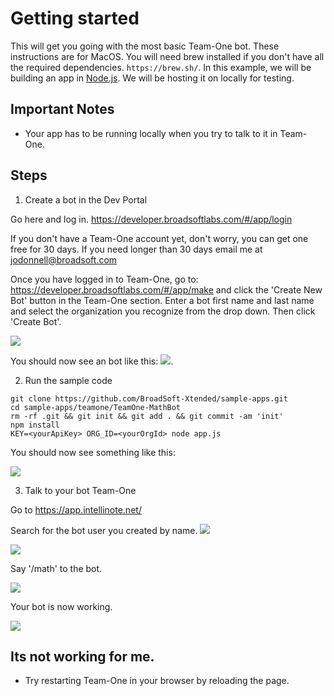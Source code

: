 # Getting started

This will get you going with the most basic Team-One bot. These instructions are for MacOS. You will need brew installed if you don't have all the required dependencies. `https://brew.sh/`. In this example, we will be building an app in [Node.js](https://nodejs.org/en/). We will be hosting it on locally for testing.

## Important Notes

- Your app has to be running locally when you try to talk to it in Team-One.

## Steps

1. Create a bot in the Dev Portal

Go here and log in. https://developer.broadsoftlabs.com/#/app/login

If you don't have a Team-One account yet, don't worry, you can get one free for 30 days. If you need longer than 30 days email me at jodonnell@broadsoft.com

Once you have logged in to Team-One, go to: https://developer.broadsoftlabs.com/#/app/make and click the 'Create New Bot' button in the Team-One section. Enter a bot first name and last name and select the organization you recognize from the drop down. Then click 'Create Bot'.

![](https://puu.sh/ugmiU/38e8f24701.png)

You should now see an bot like this: ![](https://puu.sh/ugmB9/636593da25.png).

2. Run the sample code

```
git clone https://github.com/BroadSoft-Xtended/sample-apps.git
cd sample-apps/teamone/TeamOne-MathBot
rm -rf .git && git init && git add . && git commit -am 'init'
npm install
KEY=<yourApiKey> ORG_ID=<yourOrgId> node app.js
```

You should now see something like this:

![](https://puu.sh/ugmsw/61f2996c74.png)

3. Talk to your bot Team-One

Go to https://app.intellinote.net/

Search for the bot user you created by name. ![](https://puu.sh/ugmDk/6de8156a19.png)

![](https://puu.sh/ugmFI/8bba0cfa3e.png)

Say '/math' to the bot.

![](https://puu.sh/ugmLx/7d870138a6.png)

Your bot is now working.

![](https://puu.sh/ugnVw/f614affa60.png)

## Its not working for me.

- Try restarting Team-One in your browser by reloading the page.
